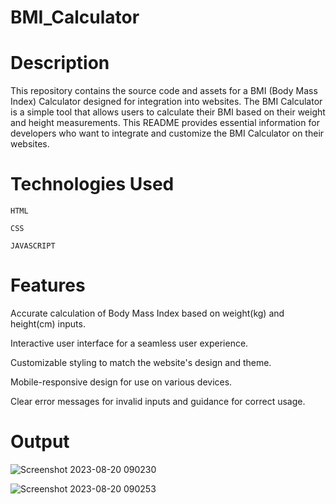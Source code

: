 # BMI_Calculator

# Description

This repository contains the source code and assets for a BMI (Body Mass Index) Calculator designed for integration into websites. The BMI Calculator is a simple tool that allows users to calculate their BMI based on their weight and height measurements. This README provides essential information for developers who want to integrate and customize the BMI Calculator on their websites.

# Technologies Used

    HTML

    CSS

    JAVASCRIPT
    

# Features

Accurate calculation of Body Mass Index based on weight(kg) and height(cm) inputs.


Interactive user interface for a seamless user experience.


Customizable styling to match the website's design and theme.


Mobile-responsive design for use on various devices.


Clear error messages for invalid inputs and guidance for correct usage.

# Output

![Screenshot 2023-08-20 090230](https://github.com/Snandhugithub/BMI_Calculator/assets/123860326/052163df-744e-4c06-a744-4893cbaaae56)


![Screenshot 2023-08-20 090253](https://github.com/Snandhugithub/BMI_Calculator/assets/123860326/13697864-2e23-452e-b9b4-159e5974f112)
